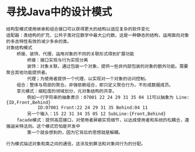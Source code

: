 # 寻找Java中的设计模式    
    结构型模式使用继承和组合接口可以获得更大的结构以适应复杂的软件变化
    适配器：类结构的扩充、公共子类对应数学中最大公约数，这是一种静态的结构，运用面向对象的多态特性有效的减少多余的类。
    对象结构模式
        桥接、装饰、代理，运用对象的不同的关联形式得到扩展功能
            桥接：接口实现与行为实现分离
            装饰：对象关联，通过包装一个对象，提供一些非内部包装的对象的额外功能。需要聚合其他功能提供者。
            代理；为使用者提供一个代理，以实现对一个对象的访问控制。
        组合：整体与局部的聚合。非强依赖组合，即只定义聚合行为，不形成数据成员。
        享元模式：细粒度的领域划分，元对象结构的共享。
            例如一行字符串的抽象表示：07001 22 24 29 31 35 04 11可以抽象为 Line:{ID,Front,Behind}
                ID:07001 Front:22 24 29 31 35 Behind:04 11
            另一个输入：15 22 31 34 35 05 12 SubLine:{Front,Behind}
        facade模式：提供高层接口，对使用者屏蔽实现细节，以达成使用者和系统的松耦合，遵循迪米特法则。这个模式恐怕是开发中
            第一个就会想到的，因为它背后的思想就是解耦。
    
    行为模式描述对象和类之间的通信，这涉及到算法和对象间行为的分配。    